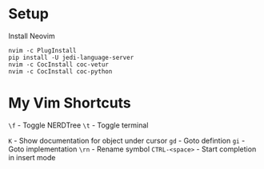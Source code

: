 # Setup

Install Neovim

```
nvim -c PlugInstall
pip install -U jedi-language-server
nvim -c CocInstall coc-vetur
nvim -c CocInstall coc-python
```

# My Vim Shortcuts

`\f` - Toggle NERDTree
`\t` - Toggle terminal

`K` - Show documentation for object under cursor
`gd` - Goto defintion
`gi` - Goto implementation
`\rn` - Rename symbol
`CTRL-<space>` - Start completion in insert mode
